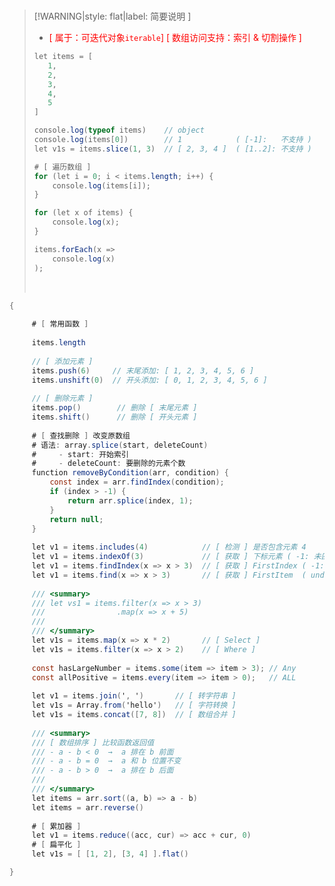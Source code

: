 <br/>

>[!WARNING|style: flat|label: 简要说明 ]
>
>- <span style='color:red'>[ 属于：可迭代对象`iterable`] [ 数组访问支持：索引 & 切割操作 ]</span>
>
>```csharp
>let items = [
>    1,
>    2,
>    3,
>    4,
>    5
>]
>
>console.log(typeof items)    // object
>console.log(items[0])        // 1            ( [-1]:   不支持 )
>let v1s = items.slice(1, 3)  // [ 2, 3, 4 ]  ( [1..2]: 不支持 )
>
># [ 遍历数组 ]
>for (let i = 0; i < items.length; i++) {
>     console.log(items[i]);
>}
>
>for (let x of items) {
>     console.log(x);
>}
>
>items.forEach(x => 
>     console.log(x)
>);
>
>
>```
>
>
>
><br/>

```csharp
{
    
     # [ 常用函数 ]
      
     items.length
      
     // [ 添加元素 ]
     items.push(6)     // 末尾添加: [ 1, 2, 3, 4, 5, 6 ]
     items.unshift(0)  // 开头添加: [ 0, 1, 2, 3, 4, 5, 6 ]
    
     // [ 删除元素 ]
     items.pop()        // 删除 [ 末尾元素 ]
     items.shift()      // 删除 [ 开头元素 ]
     
     # [ 查找删除 ] 改变原数组
     # 语法: array.splice(start, deleteCount)
     #     - start: 开始索引
     #     - deleteCount: 要删除的元素个数
     function removeByCondition(arr, condition) {
         const index = arr.findIndex(condition);
         if (index > -1) {
             return arr.splice(index, 1);
         }
         return null;
     }
    
     let v1 = items.includes(4)            // [ 检测 ] 是否包含元素 4    
     let v1 = items.indexOf(3)             // [ 获取 ] 下标元素 ( -1: 未匹配 )
     let v1 = items.findIndex(x => x > 3)  // [ 获取 ] FirstIndex ( -1: 未匹配 )
     let v1 = items.find(x => x > 3)       // [ 获取 ] FirstItem  ( undefined: 未匹配 )
      
     /// <summary>
     /// let vs1 = items.filter(x => x > 3)
     ///                .map(x => x + 5)
     ///  
     /// </summary>
     let v1s = items.map(x => x * 2)       // [ Select ]
     let v1s = items.filter(x => x > 2)    // [ Where ]
     
     const hasLargeNumber = items.some(item => item > 3); // Any
     const allPositive = items.every(item => item > 0);   // ALL
     
     let v1 = items.join(', ')       // [ 转字符串 ]
     let v1s = Array.from('hello')   // [ 字符转换 ]
     let v1s = items.concat([7, 8])  // [ 数组合并 ]
     
     /// <summary>
     /// [ 数组排序 ] 比较函数返回值
     /// - a - b < 0  →  a 排在 b 前面 
     /// - a - b = 0  →  a 和 b 位置不变
     /// - a - b > 0  →  a 排在 b 后面
     ///  
     /// </summary>
     let items = arr.sort((a, b) => a - b)
     let items = arr.reverse()
          
     # [ 累加器 ]
     let v1 = items.reduce((acc, cur) => acc + cur, 0)
     # [ 扁平化 ]
     let v1s = [ [1, 2], [3, 4] ].flat()

}



```

